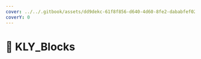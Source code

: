 ```yaml
---
cover: ../../.gitbook/assets/dd9dekc-61f8f856-d640-4d60-8fe2-dababfef02c1.gif
coverY: 0
---
```


# 🧊 KLY\_Blocks

